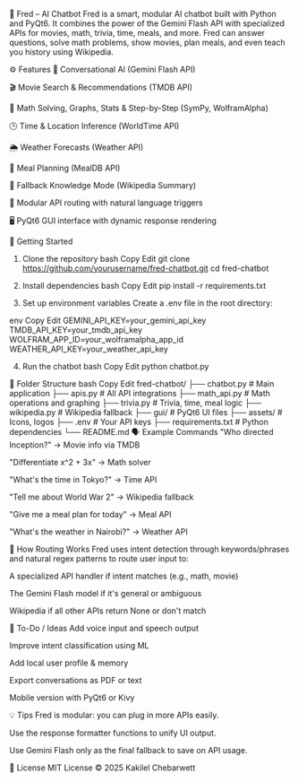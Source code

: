 🧠 Fred – AI Chatbot
Fred is a smart, modular AI chatbot built with Python and PyQt6. It combines the power of the Gemini Flash API with specialized APIs for movies, math, trivia, time, meals, and more. Fred can answer questions, solve math problems, show movies, plan meals, and even teach you history using Wikipedia.

⚙️ Features
💬 Conversational AI (Gemini Flash API)

🎬 Movie Search & Recommendations (TMDB API)

🧮 Math Solving, Graphs, Stats & Step-by-Step (SymPy, WolframAlpha)

🕒 Time & Location Inference (WorldTime API)

🌦 Weather Forecasts (Weather API)

🍱 Meal Planning (MealDB API)

🧠 Fallback Knowledge Mode (Wikipedia Summary)

🧩 Modular API routing with natural language triggers

🖥 PyQt6 GUI interface with dynamic response rendering

🚀 Getting Started


1. Clone the repository
bash
Copy
Edit
git clone https://github.com/yourusername/fred-chatbot.git
cd fred-chatbot


2. Install dependencies
bash
Copy
Edit
pip install -r requirements.txt


3. Set up environment variables
Create a .env file in the root directory:


env
Copy
Edit
GEMINI_API_KEY=your_gemini_api_key
TMDB_API_KEY=your_tmdb_api_key
WOLFRAM_APP_ID=your_wolframalpha_app_id
WEATHER_API_KEY=your_weather_api_key


4. Run the chatbot
bash
Copy
Edit
python chatbot.py


🧱 Folder Structure
bash
Copy
Edit
fred-chatbot/
├── chatbot.py           # Main application
├── apis.py              # All API integrations
├── math_api.py          # Math operations and graphing
├── trivia.py            # Trivia, time, meal logic
├── wikipedia.py         # Wikipedia fallback
├── gui/                 # PyQt6 UI files
├── assets/              # Icons, logos
├── .env                 # Your API keys
├── requirements.txt     # Python dependencies
└── README.md
🗣 Example Commands
"Who directed Inception?" → Movie info via TMDB

"Differentiate x^2 + 3x" → Math solver

"What's the time in Tokyo?" → Time API

"Tell me about World War 2" → Wikipedia fallback

"Give me a meal plan for today" → Meal API

"What's the weather in Nairobi?" → Weather API

🧠 How Routing Works
Fred uses intent detection through keywords/phrases and natural regex patterns to route user input to:

A specialized API handler if intent matches (e.g., math, movie)

The Gemini Flash model if it's general or ambiguous

Wikipedia if all other APIs return None or don't match

📌 To-Do / Ideas
 Add voice input and speech output

 Improve intent classification using ML

 Add local user profile & memory

 Export conversations as PDF or text

 Mobile version with PyQt6 or Kivy

💡 Tips
Fred is modular: you can plug in more APIs easily.

Use the response formatter functions to unify UI output.

Use Gemini Flash only as the final fallback to save on API usage.

📜 License
MIT License © 2025 Kakilel Chebarwett